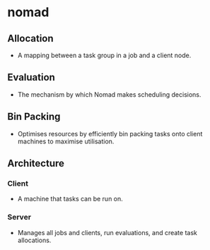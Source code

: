 # nomad

## Allocation
* A mapping between a task group in a job and a client node.

## Evaluation
* The mechanism by which Nomad makes scheduling decisions.

## Bin Packing
* Optimises resources by efficiently bin packing tasks onto client machines to maximise utilisation.

## Architecture
### Client
* A machine that tasks can be run on.

### Server
* Manages all jobs and clients, run evaluations, and create task allocations.
